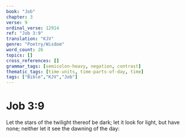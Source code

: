 ```yaml
---
book: "Job"
chapter: 3
verse: 9
ordinal_verse: 12914
ref: "Job 3:9"
translation: "KJV"
genre: "Poetry/Wisdom"
word_count: 26
topics: []
cross_references: []
grammar_tags: [semicolon-heavy, negation, contrast]
thematic_tags: [time-units, time-parts-of-day, time]
tags: ["Bible","KJV","Job"]
---
```


# Job 3:9

Let the stars of the twilight thereof be dark; let it look for light, but have none; neither let it see the dawning of the day:
